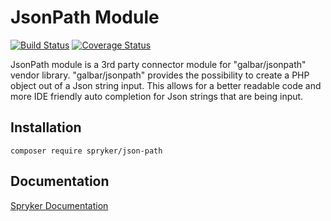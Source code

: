 # JsonPath Module
[![Build Status](https://travis-ci.org/spryker/json-path.svg)](https://travis-ci.org/spryker/json-path)
[![Coverage Status](https://coveralls.io/repos/github/spryker/json-path/badge.svg)](https://coveralls.io/github/spryker/json-path)

JsonPath module is a 3rd party connector module for "galbar/jsonpath" vendor library.
"galbar/jsonpath" provides the possibility to create a PHP object out of a Json string input. 
This allows for a better readable code and more IDE friendly auto completion for Json strings that are being input.

## Installation

```
composer require spryker/json-path
```

## Documentation

[Spryker Documentation](https://academy.spryker.com/developing_with_spryker/module_guide/modules.html)
